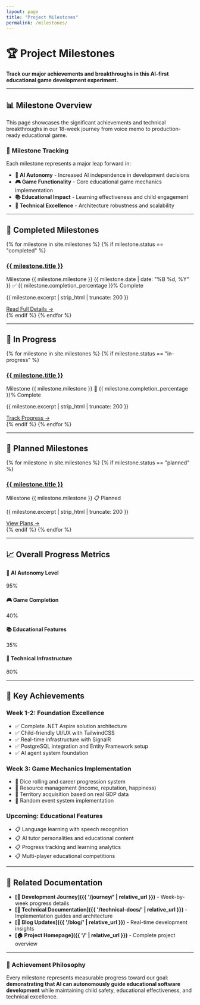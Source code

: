```yaml
---
layout: page
title: "Project Milestones"
permalink: /milestones/
---
```


# 🏆 Project Milestones

**Track our major achievements and breakthroughs in this AI-first educational game development experiment.**

---

## 📊 Milestone Overview

This page showcases the significant achievements and technical breakthroughs in our 18-week journey from voice memo to production-ready educational game.

### 🎯 **Milestone Tracking**

Each milestone represents a major leap forward in:

- **🤖 AI Autonomy** - Increased AI independence in development decisions
- **🎮 Game Functionality** - Core educational game mechanics implementation
- **📚 Educational Impact** - Learning effectiveness and child engagement
- **🔧 Technical Excellence** - Architecture robustness and scalability

---

## 🎉 **Completed Milestones**

{% for milestone in site.milestones %}
{% if milestone.status == "completed" %}

<div class="milestone-card completed">
  <h3><a href="{{ milestone.url | relative_url }}">{{ milestone.title }}</a></h3>
  <div class="milestone-meta">
    <span class="milestone-number">Milestone {{ milestone.milestone }}</span>
    <span class="completion-date">{{ milestone.date | date: "%B %d, %Y" }}</span>
    <span class="completion-status">✅ {{ milestone.completion_percentage }}% Complete</span>
  </div>
  <p>{{ milestone.excerpt | strip_html | truncate: 200 }}</p>
  <a href="{{ milestone.url | relative_url }}" class="milestone-link">Read Full Details →</a>
</div>
  {% endif %}
{% endfor %}

---

## 🚧 **In Progress**

{% for milestone in site.milestones %}
{% if milestone.status == "in-progress" %}

<div class="milestone-card in-progress">
  <h3><a href="{{ milestone.url | relative_url }}">{{ milestone.title }}</a></h3>
  <div class="milestone-meta">
    <span class="milestone-number">Milestone {{ milestone.milestone }}</span>
    <span class="completion-status">🔄 {{ milestone.completion_percentage }}% Complete</span>
  </div>
  <p>{{ milestone.excerpt | strip_html | truncate: 200 }}</p>
  <a href="{{ milestone.url | relative_url }}" class="milestone-link">Track Progress →</a>
</div>
  {% endif %}
{% endfor %}

---

## 🎯 **Planned Milestones**

{% for milestone in site.milestones %}
{% if milestone.status == "planned" %}

<div class="milestone-card planned">
  <h3><a href="{{ milestone.url | relative_url }}">{{ milestone.title }}</a></h3>
  <div class="milestone-meta">
    <span class="milestone-number">Milestone {{ milestone.milestone }}</span>
    <span class="completion-status">📋 Planned</span>
  </div>
  <p>{{ milestone.excerpt | strip_html | truncate: 200 }}</p>
  <a href="{{ milestone.url | relative_url }}" class="milestone-link">View Plans →</a>
</div>
  {% endif %}
{% endfor %}

---

## 📈 **Overall Progress Metrics**

<div class="progress-summary">
  <div class="progress-metric">
    <h4>🤖 AI Autonomy Level</h4>
    <div class="progress-bar">
      <div class="progress-fill" style="width: 95%;">95%</div>
    </div>
  </div>
  
  <div class="progress-metric">
    <h4>🎮 Game Completion</h4>
    <div class="progress-bar">
      <div class="progress-fill" style="width: 40%;">40%</div>
    </div>
  </div>
  
  <div class="progress-metric">
    <h4>📚 Educational Features</h4>
    <div class="progress-bar">
      <div class="progress-fill" style="width: 35%;">35%</div>
    </div>
  </div>
  
  <div class="progress-metric">
    <h4>🔧 Technical Infrastructure</h4>
    <div class="progress-bar">
      <div class="progress-fill" style="width: 80%;">80%</div>
    </div>
  </div>
</div>

---

## 🎊 **Key Achievements**

### **Week 1-2: Foundation Excellence**

- ✅ Complete .NET Aspire solution architecture
- ✅ Child-friendly UI/UX with TailwindCSS
- ✅ Real-time infrastructure with SignalR
- ✅ PostgreSQL integration and Entity Framework setup
- ✅ AI agent system foundation

### **Week 3: Game Mechanics Implementation**

- 🔄 Dice rolling and career progression system
- 🔄 Resource management (income, reputation, happiness)
- 🔄 Territory acquisition based on real GDP data
- 🔄 Random event system implementation

### **Upcoming: Educational Features**

- 📋 Language learning with speech recognition
- 📋 AI tutor personalities and educational content
- 📋 Progress tracking and learning analytics
- 📋 Multi-player educational competitions

---

## 🔗 **Related Documentation**

- **[📝 Development Journey]({{ '/journey/' | relative_url }})** - Week-by-week progress details
- **[🔧 Technical Documentation]({{ '/technical-docs/' | relative_url }})** - Implementation guides and architecture
- **[📰 Blog Updates]({{ '/blog/' | relative_url }})** - Real-time development insights
- **[🏠 Project Homepage]({{ '/' | relative_url }})** - Complete project overview

---

<div class="highlight-box">
  <h3>🎯 Achievement Philosophy</h3>
  <p>Every milestone represents measurable progress toward our goal: <strong>demonstrating that AI can autonomously guide educational software development</strong> while maintaining child safety, educational effectiveness, and technical excellence.</p>
</div>
